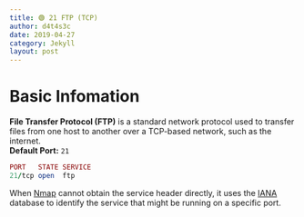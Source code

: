 ```yaml
---
title: 🟢 21 FTP (TCP)
author: d4t4s3c
date: 2019-04-27
category: Jekyll
layout: post
---
```


# Basic Infomation

**File Transfer Protocol (FTP)** is a standard network protocol used to transfer files from one host to another over a TCP-based network, such as the internet.\
**Default Port:** `21`
```ruby
PORT   STATE SERVICE
21/tcp open  ftp
```

When [Nmap](https://nmap.org) cannot obtain the service header directly, it uses the [IANA](https://www.iana.org/assignments/service-names-port-numbers/service-names-port-numbers.xhtml) database to identify the service that might be running on a specific port.
